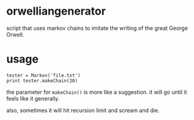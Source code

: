 # orwelliangenerator
script that uses markov chains to imitate the writing of the great George Orwell.

usage
=====

```
tester = Markov('file.txt')
print tester.makeChain(20)
```

the parameter for ```makeChain()``` is more like a suggestion. it will go until it feels like it generally. 

also, sometimes it will hit recursion limit and scream and die.
